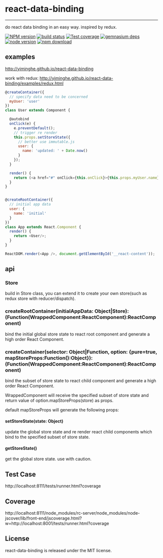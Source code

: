 # react-data-binding
---

do react data binding in an easy way. inspired by redux.


[![NPM version][npm-image]][npm-url]
[![build status][travis-image]][travis-url]
[![Test coverage][coveralls-image]][coveralls-url]
[![gemnasium deps][gemnasium-image]][gemnasium-url]
[![node version][node-image]][node-url]
[![npm download][download-image]][download-url]

[npm-image]: http://img.shields.io/npm/v/react-data-binding.svg?style=flat-square
[npm-url]: http://npmjs.org/package/react-data-binding
[travis-image]: https://img.shields.io/travis/yiminghe/react-data-binding.svg?style=flat-square
[travis-url]: https://travis-ci.org/yiminghe/react-data-binding
[coveralls-image]: https://img.shields.io/coveralls/yiminghe/react-data-binding.svg?style=flat-square
[coveralls-url]: https://coveralls.io/r/yiminghe/react-data-binding?branch=master
[gemnasium-image]: http://img.shields.io/gemnasium/yiminghe/react-data-binding.svg?style=flat-square
[gemnasium-url]: https://gemnasium.com/yiminghe/react-data-binding
[node-image]: https://img.shields.io/badge/node.js-%3E=_0.10-green.svg?style=flat-square
[node-url]: http://nodejs.org/download/
[download-image]: https://img.shields.io/npm/dm/react-data-binding.svg?style=flat-square
[download-url]: https://npmjs.org/package/react-data-binding

## examples

http://yiminghe.github.io/react-data-binding

work with redux: http://yiminghe.github.io/react-data-binding/examples/redux.html

```js
@createContainer({
  // specify data need to be concerned
  myUser: 'user'
})
class User extends Component {

  @autobind
  onClick(e) {
    e.preventDefault();
    // trigger re render
    this.props.setStoreState({
      // better use immutable.js
      user: {
        name: 'updated: ' + Date.now()
      }
    });
  }

  render() {
    return (<a href="#" onClick={this.onClick}>{this.props.myUser.name}</a>);
  }
}


@createRootContainer({
  // initial app data
  user: {
    name: 'initial'
  }
})
class App extends React.Component {
  render() {
    return <User/>;
  }
}

ReactDOM.render(<App />, document.getElementById('__react-content'));
```

## api

### Store

build in Store class, you can extend it to create your own store(such as redux store with reducer/dispatch).

### createRootContainer(initialAppData: Object|Store): (Function(WrappedComponent:ReactComponent):ReactComponent)

bind the initial global store state to react root component and generate a high order React Component.

### createContainer(selector: Object|Function, option: {pure=true, mapStoreProps:Function():Object}): (Function(WrappedComponent:ReactComponent):ReactComponent)

bind the subset of store state to react child component and generate a high order React Component.

WrappedComponent will receive the specified subset of store state and return value of option.mapStoreProps(store) as props.

default mapStoreProps will generate the following props:

#### setStoreState(state: Object)

update the global store state and re render react child components which bind to the specified subset of store state.

#### getStoreState()

get the global store state. use with caution.

## Test Case

http://localhost:8111/tests/runner.html?coverage

## Coverage

http://localhost:8111/node_modules/rc-server/node_modules/node-jscover/lib/front-end/jscoverage.html?w=http://localhost:8001/tests/runner.html?coverage

## License

react-data-binding is released under the MIT license.
